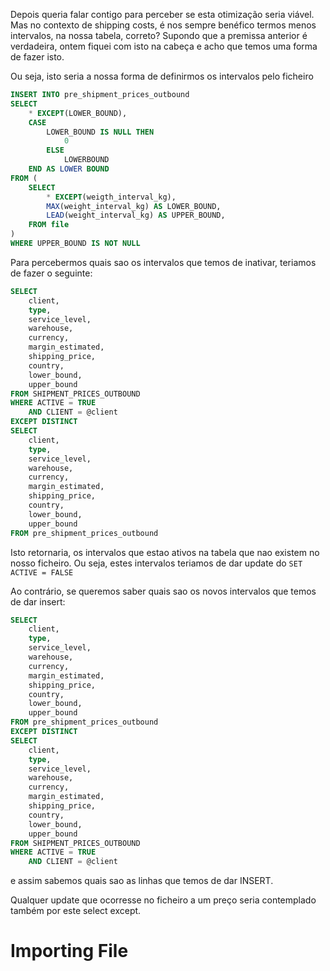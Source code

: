 Depois queria falar contigo para perceber se esta otimização seria viável. Mas no contexto de shipping costs, é nos sempre benéfico termos menos intervalos, na nossa tabela, correto? Supondo que a premissa anterior é verdadeira, ontem fiquei com isto na cabeça e acho que temos uma forma de fazer isto.

Ou seja, isto seria a nossa forma de definirmos os intervalos pelo ficheiro
```sql
INSERT INTO pre_shipment_prices_outbound
SELECT
	* EXCEPT(LOWER_BOUND),
	CASE 
		LOWER_BOUND IS NULL THEN 
			0
		ELSE 
			LOWERBOUND
	END AS LOWER BOUND
FROM (
	SELECT 
		* EXCEPT(weigth_interval_kg), 
		MAX(weight_interval_kg) AS LOWER_BOUND,
		LEAD(weight_interval_kg) AS UPPER_BOUND,
	FROM file
)
WHERE UPPER_BOUND IS NOT NULL
```

Para percebermos quais sao os intervalos que temos de inativar, teriamos de fazer o seguinte:
```sql
SELECT 
	client, 
	type, 
	service_level, 
	warehouse, 
	currency, 
	margin_estimated, 
	shipping_price, 
	country,
	lower_bound, 
	upper_bound 
FROM SHIPMENT_PRICES_OUTBOUND
WHERE ACTIVE = TRUE
	AND CLIENT = @client
EXCEPT DISTINCT
SELECT 
	client, 
	type, 
	service_level, 
	warehouse, 
	currency, 
	margin_estimated, 
	shipping_price, 
	country,
	lower_bound, 
	upper_bound 
FROM pre_shipment_prices_outbound
```
Isto retornaria, os intervalos que estao ativos na tabela que nao existem no nosso ficheiro. Ou seja, estes intervalos teriamos de dar update do `SET ACTIVE = FALSE`

Ao contrário, se queremos saber quais sao os novos intervalos que temos de dar insert:
```sql
SELECT 
	client, 
	type, 
	service_level, 
	warehouse, 
	currency, 
	margin_estimated, 
	shipping_price, 
	country,
	lower_bound, 
	upper_bound 
FROM pre_shipment_prices_outbound
EXCEPT DISTINCT
SELECT 
	client, 
	type, 
	service_level, 
	warehouse, 
	currency, 
	margin_estimated, 
	shipping_price, 
	country,
	lower_bound, 
	upper_bound 
FROM SHIPMENT_PRICES_OUTBOUND
WHERE ACTIVE = TRUE
	AND CLIENT = @client
```
e assim sabemos quais sao as linhas que temos de dar INSERT.

Qualquer update que ocorresse no ficheiro a um preço seria contemplado também por este select except. 




# Importing File

